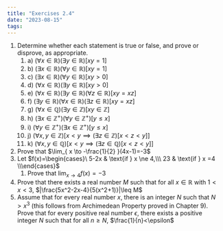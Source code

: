 ```yaml
---
title: "Exercises 2.4"
date: "2023-08-15"
tags:
---
```


1. Determine whether each statement is true or false, and prove or disprove, as appropriate.
	1. a) $(\forall x\in\mathbb{R})(\exists y\in\mathbb{R})[xy=1]$
	2. b) $(\exists x\in\mathbb{R})(\forall y\in\mathbb{R})[xy=1]$
	3. c) $(\exists x\in\mathbb{R})(\forall y\in\mathbb{R})[xy>0]$
	4. d) $(\forall x\in\mathbb{R})(\exists y\in\mathbb{R})[xy>0]$
	5. e) $(\forall x\in\mathbb{R})(\exists y\in\mathbb{R})(\forall z\in\mathbb{R})[xy=xz]$
	6. f) $(\exists y\in\mathbb{R})(\forall x\in\mathbb{R})(\exists z\in\mathbb{R})[xy=xz]$
	7. g) $(\forall x\in\mathbb{Q})(\exists y\in\mathbb{Z})[xy\in\mathbb{Z}]$
	8. h) $(\exists x\in\mathbb{Z}^{+})(\forall y\in\mathbb{Z}^{+})[y\leq x]$
	9. i) $(\forall y\in\mathbb{Z}^{+})(\exists x\in\mathbb{Z}^{+})[y\leq x]$
	10. j) $(\forall x,y\in\mathbb{Z})[x<y\implies(\exists z\in\mathbb{Z})[x<z<y]]$
	11. k) $(\forall x,y \in\mathbb{Q})[x<y\implies(\exists z\in\mathbb{Q})[x<z<y]]$
2. Prove that $\lim_{ x \to -\frac{1}{2} }(4x-1)=-3$
3. Let $f(x)=\begin{cases}\ 5-2x & \text{if } x \ne 4,\\\ 23 & \text{if } x =4 \\\end{cases}$
	1. Prove that $\lim_{ x \to 4 }f(x)=-3$
4. Prove that there exists a real number $M$ such that for all $x\in\mathbb{R}$ with $1<x<3$, $|\frac{5x^2-2x-4}{5(x^2+1)}|\leq M$
5. Assume that for every real number $x$, there is an integer $N$ such that $N>x^3$ (this follows from Archimedean Property proved in Chapter 9). Prove that for every positive real number $\epsilon$, there exists a positive integer $N$ such that for all $n\geq N$, $\frac{1}{n}<\epsilon$